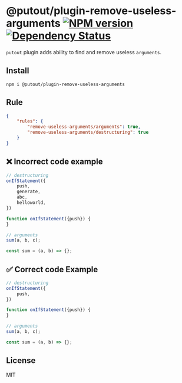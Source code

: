 # @putout/plugin-remove-useless-arguments [![NPM version][NPMIMGURL]][NPMURL] [![Dependency Status][DependencyStatusIMGURL]][DependencyStatusURL]

[NPMIMGURL]:                https://img.shields.io/npm/v/@putout/plugin-remove-useless-arguments.svg?style=flat&longCache=true
[NPMURL]:                   https://npmjs.org/package/@putout/plugin-remove-useless-arguments"npm"

[DependencyStatusURL]:      https://david-dm.org/coderaiser/putout?path=packages/plugin-remove-useless-arguments
[DependencyStatusIMGURL]:   https://david-dm.org/coderaiser/putout.svg?path=packages/plugin-remove-useless-arguments

`putout` plugin adds ability to find and remove useless `arguments`.

## Install

```
npm i @putout/plugin-remove-useless-arguments
```

## Rule

```json
{
    "rules": {
        "remove-useless-arguments/arguments": true,
        "remove-useless-arguments/destructuring": true
    }
}
```

## ❌ Incorrect code example

```js
// destructuring
onIfStatement({
    push,
    generate,
    abc,
    helloworld,
})

function onIfStatement({push}) {
}

// arguments
sum(a, b, c);

const sum = (a, b) => {};
```

## ✅ Correct code Example

```js
// destructuring
onIfStatement({
    push,
})

function onIfStatement({push}) {
}

// arguments
sum(a, b, c);

const sum = (a, b) => {};
```

## License

MIT

